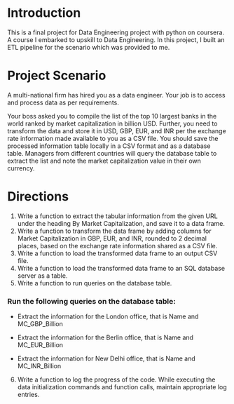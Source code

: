 # Introduction

This is a final project for Data Engineering project with python on coursera. A course I embarked to upskill to Data Engineering. In this project, I built an ETL pipeline for the scenario which was provided to me.

# Project Scenario

A multi-national firm has hired you as a data engineer. Your job is to access and process data as per requirements.

Your boss asked you to compile the list of the top 10 largest banks in the world ranked by market capitalization in billion USD. Further, you need to transform the data and store it in USD, GBP, EUR, and INR per the exchange rate information made available to you as a CSV file. You should save the processed information table locally in a CSV format and as a database table. Managers from different countries will query the database table to extract the list and note the market capitalization value in their own currency.

# Directions

1. Write a function to extract the tabular information from the given URL under the heading By Market Capitalization, and save it to a data frame.
2. Write a function to transform the data frame by adding columns for Market Capitalization in GBP, EUR, and INR, rounded to 2 decimal places, based on the exchange rate information shared as a CSV file.
3. Write a function to load the transformed data frame to an output CSV file.
4. Write a function to load the transformed data frame to an SQL database server as a table.
5. Write a function to run queries on the database table.
   

### Run the following queries on the database table:
- Extract the information for the London office, that is Name and MC_GBP_Billion
  
- Extract the information for the Berlin office, that is Name and MC_EUR_Billion
  
- Extract the information for New Delhi office, that is Name and MC_INR_Billion

6. Write a function to log the progress of the code.
While executing the data initialization commands and function calls, maintain appropriate log entries.